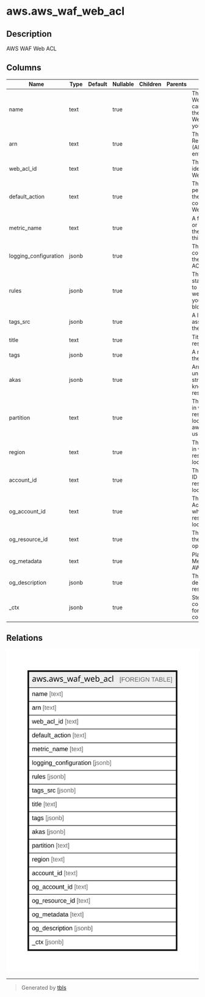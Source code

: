 # aws.aws_waf_web_acl

## Description

AWS WAF Web ACL

## Columns

| Name | Type | Default | Nullable | Children | Parents | Comment |
| ---- | ---- | ------- | -------- | -------- | ------- | ------- |
| name | text |  | true |  |  | The name of the Web ACL. You cannot change the name of a Web ACL after you create it. |
| arn | text |  | true |  |  | The Amazon Resource Name (ARN) of the entity. |
| web_acl_id | text |  | true |  |  | The unique identifier for the Web ACL. |
| default_action | text |  | true |  |  | The action to perform if none of the Rules contained in the WebACL match. |
| metric_name | text |  | true |  |  | A friendly name or description for the metrics for this WebACL. |
| logging_configuration | jsonb |  | true |  |  | The logging configuration for the specified web ACL. |
| rules | jsonb |  | true |  |  | The Rule statements used to identify the web requests that you want to allow, block, or count. |
| tags_src | jsonb |  | true |  |  | A list of tags associated with the resource. |
| title | text |  | true |  |  | Title of the resource. |
| tags | jsonb |  | true |  |  | A map of tags for the resource. |
| akas | jsonb |  | true |  |  | Array of globally unique identifier strings (also known as) for the resource. |
| partition | text |  | true |  |  | The AWS partition in which the resource is located (aws, aws-cn, or aws-us-gov). |
| region | text |  | true |  |  | The AWS Region in which the resource is located. |
| account_id | text |  | true |  |  | The AWS Account ID in which the resource is located. |
| og_account_id | text |  | true |  |  | The Platform Account ID in which the resource is located. |
| og_resource_id | text |  | true |  |  | The unique ID of the resource in opengovernance. |
| og_metadata | text |  | true |  |  | Platform Metadata of the AWS resource. |
| og_description | jsonb |  | true |  |  | The full model description of the resource |
| _ctx | jsonb |  | true |  |  | Steampipe context in JSON form, e.g. connection_name. |

## Relations

![er](aws.aws_waf_web_acl.svg)

---

> Generated by [tbls](https://github.com/k1LoW/tbls)
